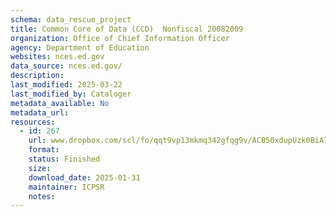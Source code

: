 ```yaml
---
schema: data_rescue_project 
title: Common Core of Data (CCD)  Nonfiscal 20082009
organization: Office of Chief Information Officer
agency: Department of Education
websites: nces.ed.gov
data_source: nces.ed.gov/
description: 
last_modified: 2025-03-22
last_modified_by: Cataloger
metadata_available: No
metadata_url: 
resources:
  - id: 267
    url: www.dropbox.com/scl/fo/qqt9vp13mkmq342gfqg9v/ACB50xdupUzk0BiA7txXcA0?rlkey=q5xwpfjxw9su3xhmtw5h00xr4&dl=0
    format: 
    status: Finished
    size: 
    download_date: 2025-01-31
    maintainer: ICPSR
    notes: 
---
```

